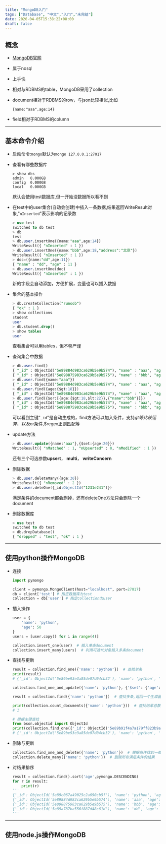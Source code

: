 ```yaml
---
title: "MongoDB入门"
tags: ["Database", "中文","入门","未完结"]
date: 2020-04-05T15:38:22+08:00
draft: false
---
```


## 概念  
* [MongoDB官网](https://www.mongodb.com/ "MongDB")

* 属于nosql

* 上手快

* 相对与RDBMS的table，MongoDB采用了collection

* document相对于RDBMS的row，与json比较相似,比如  

  `{name:"aaa",age:14}`  
  
* field相对于RDBMS的column  

------

## 基本命令介绍  

* 启动命令:`mongo`默认为`mongo 127.0.0.1:27017`  

* 查看有哪些数据库  

  ```sq
  > show dbs
  admin   0.000GB
  config  0.000GB
  local   0.000GB
  ```

  默认会使用test数据库,但一开始没数据所以看不到

* 在test中的user集合(自动会创建)中插入一条数据,结果返回WriteResult对象,"`nInserted`"表示影响的记录数  

  ```sql
  > use test
  switched to db test
  > db
  test
  > db.user.insertOne({name:"aaa",age:14})
  WriteResult({ "nInserted" : 1 })
  > db.user.insertOne({name:"bbb",age:18,"address":"北京"})
  WriteResult({ "nInserted" : 1 })
  > doc=({name:"dd",age:11})
  { "name" : "dd", "age" : 11 }
  > db.user.insertOne(doc)
  WriteResult({ "nInserted" : 1 })
  ```

  新的字段会自动添加，方便扩展，变量也可以插入数据  

* 集合的基本操作  

  ```sql
  > db.createCollection("runoob")
  { "ok" : 1 }
  > show collections
  student
  user
  > db.student.drop()
  > show tables
  user
  ```

  查看集合可以用tables，但不够严谨

* 查询集合中数据  

  ```sql
  > db.user.find()
  { "_id" : ObjectId("5e89884d983ca629b5e9b574"), "name" : "aaa", "age" : 20 }
  { "_id" : ObjectId("5e898875983ca629b5e9b575"), "name" : "bbb", "age" : 18, "address" : "北京" }
  > db.user.find({name:"aaa"})
  { "_id" : ObjectId("5e89884d983ca629b5e9b574"), "name" : "aaa", "age" : 20 }
  > db.user.find({age:{$gt:18}})
  { "_id" : ObjectId("5e89884d983ca629b5e9b574"), "name" : "aaa", "age" : 21 }
  > db.user.find({$or:[{age:{$gt:18,$lt:22}},{"name":"bbb"}]})
  { "_id" : ObjectId("5e89884d983ca629b5e9b574"), "name" : "aaa", "age" : 21 }
  { "_id" : ObjectId("5e898875983ca629b5e9b575"), "name" : "bbb", "age" : 18, "address" : "北京" }
  ```

  可以看到主键"`_id`"是自动生成的，find方法可以加入条件，支持$gt等比较运算，以及$or条件,$regex正则匹配等  

* update方法  

  ```sql
  > db.user.update({name:"aaa"},{$set:{age:20}})
  WriteResult({ "nMatched" : 1, "nUpserted" : 0, "nModified" : 1 })
  ```

  还有三个可选参数**upsert**， **multi**，  **writeConcern**

* 删除数据

  ```sql
  > db.user.deleteMany({age:30})
  WriteResult({ "nRemoved" : 2 })
  > db.user.deleOne({_id:ObjectId("1231e241")})
  ```

  满足条件的document都会删掉，还有deleteOne方法只会删除一个document

* 删除数据库  

  ```sql
  > use test
  switched to db test
  > db.dropDatabase()
  { "dropped" : "test", "ok" : 1 }
  ```

------

## 使用python操作MongoDB    

* 连接  

  ```python
  import pymongo
  
  client = pymongo.MongoClient(host="localhost", port=27017)
  db = client['test'] # 指定数据库为test
  collection = db['user'] # 指定collection为user
  ```

* 插入操作  

  ```python
  user = {
      'name': 'python',
      'age': 50
  }
  users = [user.copy() for i in range(4)]
  
  collection.insert_one(user)  # 插入单条document
  collection.insert_many(users)  # 利用可迭代对象插入多条document
  ```

* 查找与更新  

  ```python
  result = collection.find_one({'name': 'python'})  # 查找单条
  print(result)
  # {'_id': ObjectId('5e89be93e3a85de07d04cb32'), 'name': 'python', 'age': 50}
  
  collection.find_one_and_update({'name': 'python'}, {'$set': {'age': 30}})  # 查找一条并修改
  
  result = collection.find({'name': 'python'})  # 查找多条,返回一个生成器
  
  print(collection.count_documents({'name': 'python'}))  # 查找结果总数
  # 1
  
  # 根据主键查找
  from bson.objectid import ObjectId
  print(collection.find_one({'_id': ObjectId('5e89b91f4a7a179ff823b9a3')}))
  # {'_id': ObjectId('5e89be93e3a85de07d04cb32'), 'name': 'python', 'age': 50}
  ```

* 删除与更新  

  ```python
  collection.find_one_and_delete({'name': 'python'})  # 根据条件找到一条并删除
  collection.delete_many({'name': 'python'})  # 删除所有满足条件的结果
  ```

* 对结果排序  

  ```python
  result = collection.find().sort('age',pymongo.DESCENDING)
  for r in result:
      print(r)
  '''
  {'_id': ObjectId('5e89c067a49025c2a690cb5f'), 'name': 'python', 'age': 50}
  {'_id': ObjectId('5e89884d983ca629b5e9b574'), 'name': 'aaa', 'age': 21.0}
  {'_id': ObjectId('5e898875983ca629b5e9b575'), 'name': 'bbb', 'age': 18, 'address': '北京'}
  {'_id': ObjectId('5e89a787ba556f887d48c61d'), 'name': 'dd', 'age': 11.0}
  '''
  ```

------

## 使用node.js操作MongoDB  



